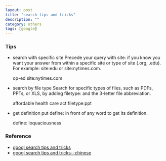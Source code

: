 ```yaml
---
layout: post
title: "search tips and tricks"
description: ""
category: others
tags: [google]
---
```


### Tips
* search with specific site
  Precede your query with site: if you know you want your answer from within a 
  specific site or type of site (.org, .edu). For example: site:edu or 
  site:nytimes.com. 

	op-ed site:nytimes.com	

* search by file type
  Search for specific types of files, such as PDFs, PPTs, or XLS, by adding 
  filetype: and the 3-letter file abbreviation. 

	affordable health care act filetype:ppt	

* get definition 
  put define: in front of any word to get its definition.

	define: loquaciousness

### Reference  
* [googl search tips and tricks](https://www.google.com/insidesearch/tipstricks/all.html)
* [googl search tips and tricks--chinese](https://www.google.com/intl/zh-CN/insidesearch/tipstricks/all.html)
